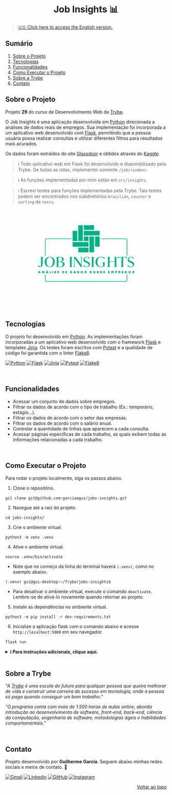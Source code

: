 <a name="readme-top"></a>

<h1 align="center">Job Insights 📊</h1>

> [🇺🇸 Click here to access the English version.](README.md)

## Sumário

<ol>
  <li><a href="#sobre-o-projeto">Sobre o Projeto</a></li>
  <li><a href="#tecnologias">Tecnologias</a></li>
  <li><a href="#funcionalidades">Funcionalidades</a></li>
  <li><a href="#como-executar-o-projeto">Como Executar o Projeto</a></li>
  <li><a href="#sobre-a-trybe">Sobre a Trybe</a></li>
  <li><a href="#contato">Contato</a></li>
</ol>

## Sobre o Projeto

Projeto **29** do curso de Desenvolvimento Web da [Trybe][trybe-site-url].

O Job Insights é uma aplicação desenvolvida em [Python][python-url] direcionada a análises de dados reais de empregos. Sua implementação foi incorporada a um aplicativo web desenvolvido com [Flask][flask-url], permitindo que a pessoa usuária possa realizar consultas e utilizar diferentes filtros para resultados mais acurados.

Os dados foram extraídos do site [Glassdoor][glassdor-site-url] e obtidos através do [Kaggle][kaggle-site-url].

> ℹ️ Todo aplicativo web em Flask foi desenvolvido e disponibilizado pela Trybe. De todas as rotas, implementei somente `/job/<index>`.

> ℹ️ As funções implementadas por mim estão em `src/insights`.

> ℹ️ Escrevi testes para funções implementadas pela Trybe. Tais testes podem ser encontrados nos subdiretórios `brazilian`, `counter` e `sorting` de `tests`.

![Project Jobs Insights][project-demo]

<br/>

## Tecnologias

O projeto foi desenvolvido em [Python][python-url]. As implementações foram incorporadas a um aplicativo web desenvolvido com o framework [Flask][flask-url] e templates [Jinja][jinja-url]. Os testes foram escritos com [Pytest][pytest-url] e a qualidade de código foi garantida com o linter [Flake8][flake8-url].

[![Python][python-badge]][python-url] [![Flask][flask-badge]][flask-url] [![Jinja][jinja-badge]][jinja-url] [![Pytest][pytest-badge]][pytest-url] [![Flake8][flake8-badge]][flake8-url]

<br/>

## Funcionalidades

<ul>
  <li>Acessar um conjunto de dados sobre empregos.</li>
  <li>Filtrar os dados de acordo com o tipo de trabalho (Ex.: temporário, estágio...).</li>
  <li>Filtrar os dados de acordo com o setor das empresas.</li>
  <li>Filtrar os dados de acordo com o salário anual.</li>
  <li>Controlar a quantidade de linhas que aparecem a cada consulta.</li>
  <li>Acessar páginas específicas de cada trabalho, as quais exibem todas as informações relacionadas a cada trabalho.</li>
</ul>

<br/>

## Como Executar o Projeto

Para rodar o projeto localmente, siga os passos abaixo.

1. Clone o repositório.

```
git clone git@github.com:garciaagui/jobs-insights.git
```

2. Navegue até a raiz do projeto.

```
cd jobs-insights/
```

3. Crie o ambiente virtual.

```
python3 -m venv .venv
```

4. Ative o ambiente virtual.

```
source .venv/bin/activate
```

- Note que no começo da linha do terminal haverá `(.venv)`, como no exemplo abaixo.

```
(.venv) gui@gui-desktop:~/Trybe/jobs-insights$
```

- Para desativar o ambiente virtual, execute o comando `deactivate`. Lembre-se de ativá-lo novamente quando retornar ao projeto.

5. Instale as dependências no ambiente virtual.

```
python3 -m pip install -r dev-requirements.txt
```

6. Inicialize a aplicação flask com o comando abaixo e acesse `http://localhost:5000` em seu navegador.

```
flask run
```

<details>
  <summary><strong> ℹ️ Para instruções adicionais, clique aqui.</strong></summary><br />

- 🧪 Para rodar **todos** os testes, execute o comando abaixo.

```
python3 -m pytest
```

- 🧪 Para rodar apenas um arquivo de teste, siga o exemplo abaixo.

```
python3 -m pytest tests/sorting/test_sorting.py
```

- 🧪 Para rodar apenas um teste específico, siga o exemplo abaixo.

```
python3 -m pytest -k test_sort_by_max_salary_criteria
```

- Caso deseje fazer testes manuais diretamente nos módulos onde as funções foram implementadas, siga o exemplo abaixo.

```
python3 -m src.insights.jobs
```

</details>

<br/>

## Sobre a Trybe

_"A [Trybe][trybe-site-url] é uma escola do futuro para qualquer pessoa que queira melhorar de vida e construir uma carreira de sucesso em tecnologia, onde a pessoa só paga quando conseguir um bom trabalho."_

_"O programa conta com mais de 1.500 horas de aulas online, aborda introdução ao desenvolvimento de software, front-end, back-end, ciência da computação, engenharia de software, metodologias ágeis e habilidades comportamentais._"

<br/>

## Contato

Projeto desenvolvido por **Guilherme Garcia**. Seguem abaixo minhas redes sociais e meios de contato. 🤘

[![Gmail][gmail-badge]][gmail-url]
[![Linkedin][linkedin-badge]][linkedin-url]
[![GitHub][github-badge]][github-url]
[![Instagram][instagram-badge]][instagram-url]

<p align="right"><a href="#readme-top">Voltar ao topo</a></p>

<!-- MARKDOWN LINKS & IMAGES -->

[project-demo]: ./project-demo.gif
[trybe-site-url]: https://www.betrybe.com/
[glassdor-site-url]: https://www.glassdoor.com.br/index.htm
[kaggle-site-url]: https://www.kaggle.com/datasets/atharvap329/glassdoor-data-science-job-data

<!-- STACKS -->

[flake8-url]: https://flake8.pycqa.org/en/latest/
[flake8-badge]: https://img.shields.io/badge/Flake8-000000?style=for-the-badge&logo=flake8&logoColor=white
[flask-url]: https://flask.palletsprojects.com/en/2.2.x/
[flask-badge]: https://img.shields.io/badge/Flask-000000?style=for-the-badge&logo=flask&logoColor=white
[jinja-url]: https://jinja.palletsprojects.com/en/3.1.x/
[jinja-badge]: https://img.shields.io/badge/Jinja-B41717?style=for-the-badge&logo=jinja&logoColor=white
[pytest-url]: https://docs.pytest.org/en/7.2.x/
[pytest-badge]: https://img.shields.io/badge/-Pytest-0A9EDC?logo=pytest&logoColor=white&style=for-the-badge
[python-url]: https://www.python.org/
[python-badge]: https://img.shields.io/badge/Python-3776AB?style=for-the-badge&logo=python&logoColor=white

<!-- CONTACT -->

[gmail-badge]: https://img.shields.io/badge/Gmail-D14836?style=for-the-badge&logo=gmail&logoColor=white
[gmail-url]: mailto:garciaguig@gmail.com
[linkedin-badge]: https://img.shields.io/badge/LinkedIn-0077B5?style=for-the-badge&logo=linkedin&logoColor=white
[linkedin-url]: https://www.linkedin.com/in/garciaagui/
[github-badge]: https://img.shields.io/badge/GitHub-100000?style=for-the-badge&logo=github&logoColor=white
[github-url]: https://github.com/garciaagui
[instagram-badge]: https://img.shields.io/badge/Instagram-E4405F?style=for-the-badge&logo=instagram&logoColor=white
[instagram-url]: https://www.instagram.com/garciaagui/
